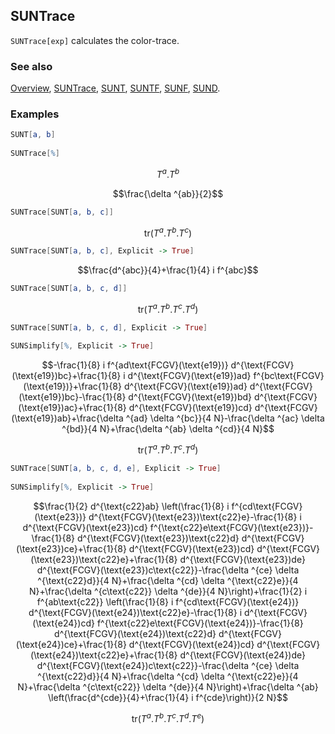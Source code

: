 ## SUNTrace

`SUNTrace[exp]` calculates the color-trace.

### See also

[Overview](Extra/FeynCalc.md), [SUNTrace](SUNTrace.md), [SUNT](SUNT.md), [SUNTF](SUNTF.md), [SUNF](SUNF.md), [SUND](SUND.md).

### Examples

```mathematica
SUNT[a, b] 
 
SUNTrace[%]
```

$$T^a.T^b$$

$$\frac{\delta ^{ab}}{2}$$

```mathematica
SUNTrace[SUNT[a, b, c]]
```

$$\text{tr}(T^a.T^b.T^c)$$

```mathematica
SUNTrace[SUNT[a, b, c], Explicit -> True]
```

$$\frac{d^{abc}}{4}+\frac{1}{4} i f^{abc}$$

```mathematica
SUNTrace[SUNT[a, b, c, d]]
```

$$\text{tr}(T^a.T^b.T^c.T^d)$$

```mathematica
SUNTrace[SUNT[a, b, c, d], Explicit -> True] 
 
SUNSimplify[%, Explicit -> True]
```

$$-\frac{1}{8} i f^{ad\text{FCGV}(\text{e19})} d^{\text{FCGV}(\text{e19})bc}+\frac{1}{8} i d^{\text{FCGV}(\text{e19})ad} f^{bc\text{FCGV}(\text{e19})}+\frac{1}{8} d^{\text{FCGV}(\text{e19})ad} d^{\text{FCGV}(\text{e19})bc}-\frac{1}{8} d^{\text{FCGV}(\text{e19})bd} d^{\text{FCGV}(\text{e19})ac}+\frac{1}{8} d^{\text{FCGV}(\text{e19})cd} d^{\text{FCGV}(\text{e19})ab}+\frac{\delta ^{ad} \delta ^{bc}}{4 N}-\frac{\delta ^{ac} \delta ^{bd}}{4 N}+\frac{\delta ^{ab} \delta ^{cd}}{4 N}$$

$$\text{tr}(T^a.T^b.T^c.T^d)$$

```mathematica
SUNTrace[SUNT[a, b, c, d, e], Explicit -> True] 
 
SUNSimplify[%, Explicit -> True]
```

$$\frac{1}{2} d^{\text{c22}ab} \left(\frac{1}{8} i f^{cd\text{FCGV}(\text{e23})} d^{\text{FCGV}(\text{e23})\text{c22}e}-\frac{1}{8} i d^{\text{FCGV}(\text{e23})cd} f^{\text{c22}e\text{FCGV}(\text{e23})}-\frac{1}{8} d^{\text{FCGV}(\text{e23})\text{c22}d} d^{\text{FCGV}(\text{e23})ce}+\frac{1}{8} d^{\text{FCGV}(\text{e23})cd} d^{\text{FCGV}(\text{e23})\text{c22}e}+\frac{1}{8} d^{\text{FCGV}(\text{e23})de} d^{\text{FCGV}(\text{e23})c\text{c22}}-\frac{\delta ^{ce} \delta ^{\text{c22}d}}{4 N}+\frac{\delta ^{cd} \delta ^{\text{c22}e}}{4 N}+\frac{\delta ^{c\text{c22}} \delta ^{de}}{4 N}\right)+\frac{1}{2} i f^{ab\text{c22}} \left(\frac{1}{8} i f^{cd\text{FCGV}(\text{e24})} d^{\text{FCGV}(\text{e24})\text{c22}e}-\frac{1}{8} i d^{\text{FCGV}(\text{e24})cd} f^{\text{c22}e\text{FCGV}(\text{e24})}-\frac{1}{8} d^{\text{FCGV}(\text{e24})\text{c22}d} d^{\text{FCGV}(\text{e24})ce}+\frac{1}{8} d^{\text{FCGV}(\text{e24})cd} d^{\text{FCGV}(\text{e24})\text{c22}e}+\frac{1}{8} d^{\text{FCGV}(\text{e24})de} d^{\text{FCGV}(\text{e24})c\text{c22}}-\frac{\delta ^{ce} \delta ^{\text{c22}d}}{4 N}+\frac{\delta ^{cd} \delta ^{\text{c22}e}}{4 N}+\frac{\delta ^{c\text{c22}} \delta ^{de}}{4 N}\right)+\frac{\delta ^{ab} \left(\frac{d^{cde}}{4}+\frac{1}{4} i f^{cde}\right)}{2 N}$$

$$\text{tr}(T^a.T^b.T^c.T^d.T^e)$$